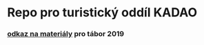 # Repo pro turistický oddíl KADAO
### [odkaz na materiály](https://drive.google.com/drive/folders/18Cp0AbwIAa6mBgPenTNzd8H437JzykXW) pro tábor 2019
